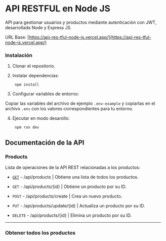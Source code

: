 # API RESTFUL en Node JS

API para gestionar usuarios y productos mediante autenticación con JWT, desarrollada Node y Express JS.  

URL Base: [https://api-res-tful-node-js.vercel.app/](https://api-res-tful-node-js.vercel.app/)

### Instalación 

1. Clonar el repositorio.

2. Instalar dependencias:

        npm install

3. Configurar variables de entorno:

Copiar las variables del archivo de ejemplo `.env-example` y copiarlas en el archivo `.env` con los valores correspondientes para tu entorno.

4. Ejecutar en modo desarollo:

        npm run dev


## Documentación de la API  

### Products

Lista de operaciones de la API REST relacionadas a los productos:

- [`GET`](#obtener-todos-los-productos) - /api/products | Obtiene una lista de todos los productos.

- `GET` - /api/products/{id} | Obtiene un producto por su ID.

- `POST` - /api/products/create | Crea un nuevo producto.

- `PUT` - /api/products/update/{id} | Actualiza un producto por su ID.

- `DELETE` - /api/products/{id} | Elimina un producto por su ID.

---  

### Obtener todos los productos
